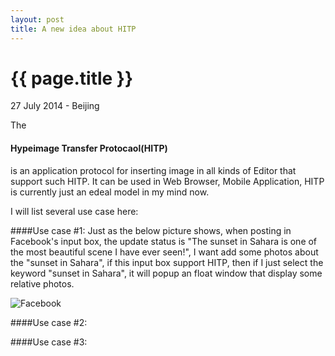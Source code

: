 ```yaml
---
layout: post
title: A new idea about HITP
---
```


{{ page.title }}
================

<p class="meta">27 July 2014 - Beijing</p>

The <h4>Hypeimage Transfer Protocaol(HITP)</h4> is an application protocol for inserting image in all kinds of Editor that support such HITP. It can be used in Web Browser, Mobile Application, HITP is currently just an edeal model in my mind now. 

I will list several use case here:

####Use case #1:
Just as the below picture shows, when posting in Facebook's input box, the update status is "The sunset in Sahara is one of the most beautiful scene I have ever seen!", I want add some photos about the "sunset in Sahara", if this input box support HITP, then if I just select the keyword "sunset in Sahara", it will popup an float window that display some relative photos.

![Facebook](http://media-cache-ak0.pinimg.com/736x/71/b4/d4/71b4d457a55acf61825c228901f37002.jpg)

####Use case #2:



####Use case #3:








